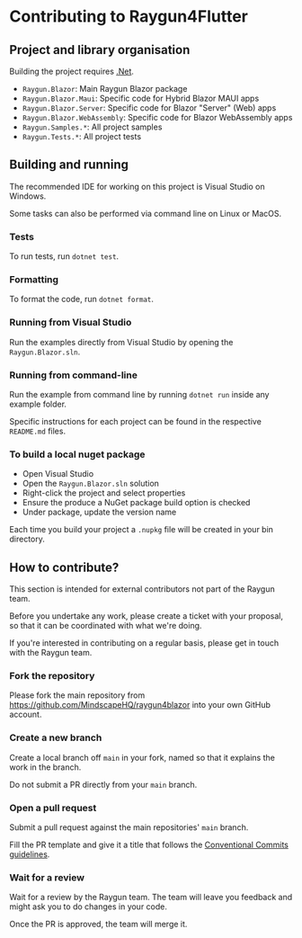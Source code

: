# Contributing to Raygun4Flutter

## Project and library organisation

Building the project requires [.Net](https://dotnet.microsoft.com/en-us/download).

- `Raygun.Blazor`: Main Raygun Blazor package
- `Raygun.Blazor.Maui`: Specific code for Hybrid Blazor MAUI apps
- `Raygun.Blazor.Server`: Specific code for Blazor "Server" (Web) apps
- `Raygun.Blazor.WebAssembly`: Specific code for Blazor WebAssembly apps
- `Raygun.Samples.*`: All project samples
- `Raygun.Tests.*`: All project tests

## Building and running

The recommended IDE for working on this project is Visual Studio on Windows.

Some tasks can also be performed via command line on Linux or MacOS.

### Tests

To run tests, run `dotnet test`.

### Formatting

To format the code, run `dotnet format`.

### Running from Visual Studio

Run the examples directly from Visual Studio by opening the `Raygun.Blazor.sln`.

### Running from command-line

Run the example from command line by running `dotnet run` inside any example folder.

Specific instructions for each project can be found in the respective `README.md` files.

### To build a local nuget package

- Open Visual Studio
- Open the `Raygun.Blazor.sln` solution
- Right-click the project and select properties
- Ensure the produce a NuGet package build option is checked
- Under package, update the version name

Each time you build your project a `.nupkg` file will be created in your bin directory.

## How to contribute?

This section is intended for external contributors not part of the Raygun team.

Before you undertake any work, please create a ticket with your proposal,
so that it can be coordinated with what we're doing.

If you're interested in contributing on a regular basis,
please get in touch with the Raygun team.

### Fork the repository

Please fork the main repository from https://github.com/MindscapeHQ/raygun4blazor
into your own GitHub account.

### Create a new branch

Create a local branch off `main` in your fork,
named so that it explains the work in the branch.

Do not submit a PR directly from your `main` branch.

### Open a pull request

Submit a pull request against the main repositories' `main` branch. 

Fill the PR template and give it a title that follows the [Conventional Commits guidelines](https://www.conventionalcommits.org/en/v1.0.0/).

### Wait for a review

Wait for a review by the Raygun team.
The team will leave you feedback and might ask you to do changes in your code.

Once the PR is approved, the team will merge it.

